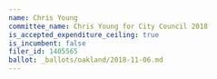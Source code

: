 ```yaml
---
name: Chris Young
committee_name: Chris Young for City Council 2018
is_accepted_expenditure_ceiling: true
is_incumbent: false
filer_id: 1405565
ballot: _ballots/oakland/2018-11-06.md
---
```

